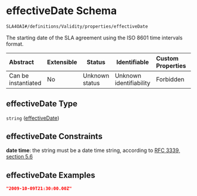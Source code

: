 # effectiveDate Schema

```txt
SLA4OAI#/definitions/Validity/properties/effectiveDate
```

The starting date of the SLA agreement using the ISO 8601 time intervals format.


| Abstract            | Extensible | Status         | Identifiable            | Custom Properties | Additional Properties | Access Restrictions | Defined In                                                                       |
| :------------------ | ---------- | -------------- | ----------------------- | :---------------- | --------------------- | ------------------- | -------------------------------------------------------------------------------- |
| Can be instantiated | No         | Unknown status | Unknown identifiability | Forbidden         | Allowed               | none                | [SLA4OAI.schema.json\*](../SLA4OAI.schema.json "open original schema") |

## effectiveDate Type

`string` ([effectiveDate](sla4oai-definitions-validity-properties-effectivedate.md))

## effectiveDate Constraints

**date time**: the string must be a date time string, according to [RFC 3339, section 5.6](https://tools.ietf.org/html/rfc3339 "check the specification")

## effectiveDate Examples

```json
"2009-10-09T21:30:00.00Z"
```
